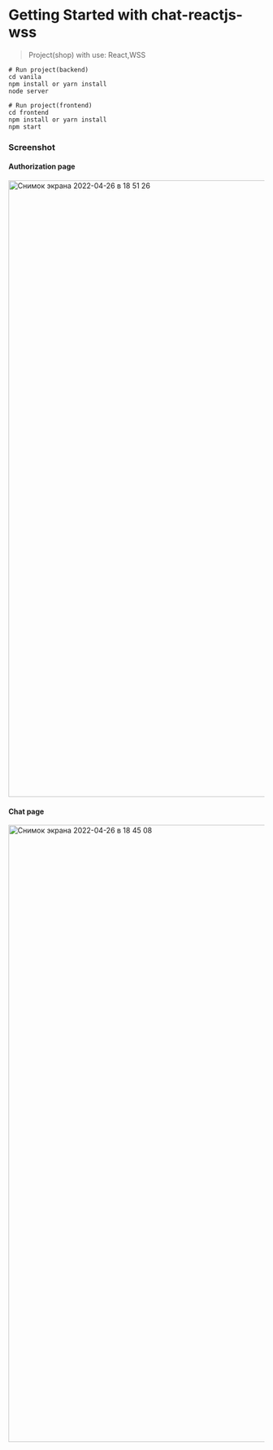 # Getting Started with chat-reactjs-wss

> Project(shop) with use: React,WSS

```
# Run project(backend)
cd vanila
npm install or yarn install
node server

# Run project(frontend)
cd frontend
npm install or yarn install
npm start
```


### Screenshot 
#### Authorization page
<img width="1211" alt="Снимок экрана 2022-04-26 в 18 51 26" src="https://user-images.githubusercontent.com/34871899/165328469-1f0ea4d7-d492-492a-beca-442e79e5dde9.png"><br />
#### Chat page
<img width="1212" alt="Снимок экрана 2022-04-26 в 18 45 08" src="https://user-images.githubusercontent.com/34871899/165327592-c7dc74de-11d5-4a23-a286-acac2c9d2315.png">
